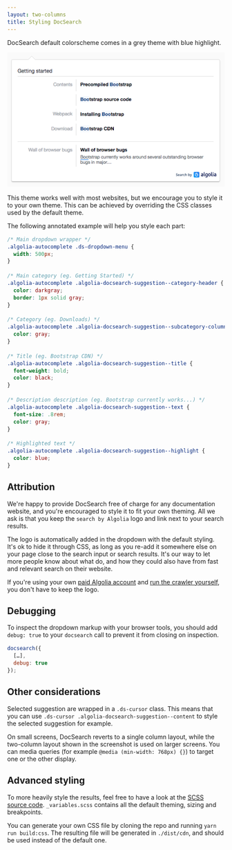 ```yaml
---
layout: two-columns
title: Styling DocSearch
---
```


DocSearch default colorscheme comes in a grey theme with blue highlight.

![Default colorscheme][1]

This theme works well with most websites, but we encourage you to style it to
your own theme. This can be achieved by overriding the CSS classes used by the
default theme.

The following annotated example will help you style each part:

```css
/* Main dropdown wrapper */
.algolia-autocomplete .ds-dropdown-menu {
  width: 500px;
}

/* Main category (eg. Getting Started) */
.algolia-autocomplete .algolia-docsearch-suggestion--category-header {
  color: darkgray;
  border: 1px solid gray;
}

/* Category (eg. Downloads) */
.algolia-autocomplete .algolia-docsearch-suggestion--subcategory-column {
  color: gray;
}

/* Title (eg. Bootstrap CDN) */
.algolia-autocomplete .algolia-docsearch-suggestion--title {
  font-weight: bold;
  color: black;
}

/* Description description (eg. Bootstrap currently works...) */
.algolia-autocomplete .algolia-docsearch-suggestion--text {
  font-size: .8rem;
  color: gray;
}

/* Highlighted text */
.algolia-autocomplete .algolia-docsearch-suggestion--highlight {
  color: blue;
}
```

## Attribution

We're happy to provide DocSearch free of charge for any documentation website,
and you're encouraged to style it to fit your own theming. All we ask is that
you keep the `search by Algolia` logo and link next to your search results.

The logo is automatically added in the dropdown with the default styling. It's
ok to hide it through CSS, as long as you re-add it somewhere else on your page
close to the search input or search results. It's our way to let more people
know about what do, and how they could also have from fast and relevant search
on their website.

If you're using your own [paid Algolia account][2] and [run the crawler
yourself][3], you don't have to keep the logo.

## Debugging

To inspect the dropdown markup with your browser tools, you should
add `debug: true` to your `docsearch` call to prevent it from closing on
inspection.

```javascript
docsearch({
  […],
  debug: true
});
```

## Other considerations

Selected suggestion are wrapped in a `.ds-cursor` class. This means
that you can use `.ds-cursor .algolia-docsearch-suggestion--content` to style
the selected suggestion for example.

On small screens, DocSearch reverts to a single column layout, while the
two-column layout shown in the screenshot is used on larger screens. You can
media queries (for example `@media (min-width: 768px) {}`) to target one or the
other display.

## Advanced styling

To more heavily style the results, feel free to have a look at the
[SCSS source code][4].
`_variables.scss` contains all the default theming, sizing and breakpoints.

You can generate your own CSS file by cloning the repo and running `yarn run
build:css`. The resulting file will be generated in `./dist/cdn`, and should be
used instead of the default one.

[1]: ./assets/default-colorscheme.png

[2]: https://www.algolia.com/pricing

[3]: ./crawler-overview.html

[4]: https://github.com/algolia/docsearch/tree/master/src/styles

